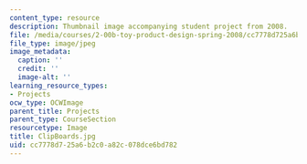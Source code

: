 ```yaml
---
content_type: resource
description: Thumbnail image accompanying student project from 2008.
file: /media/courses/2-00b-toy-product-design-spring-2008/cc7778d725a6b2c0a82c078dce6bd782_ClipBoards.jpg
file_type: image/jpeg
image_metadata:
  caption: ''
  credit: ''
  image-alt: ''
learning_resource_types:
- Projects
ocw_type: OCWImage
parent_title: Projects
parent_type: CourseSection
resourcetype: Image
title: ClipBoards.jpg
uid: cc7778d7-25a6-b2c0-a82c-078dce6bd782
---
```


